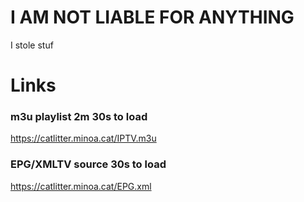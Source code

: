 # I AM NOT LIABLE FOR ANYTHING
I stole stuf

# Links
### m3u playlist 2m 30s to load
https://catlitter.minoa.cat/IPTV.m3u
### EPG/XMLTV source 30s to load
https://catlitter.minoa.cat/EPG.xml
